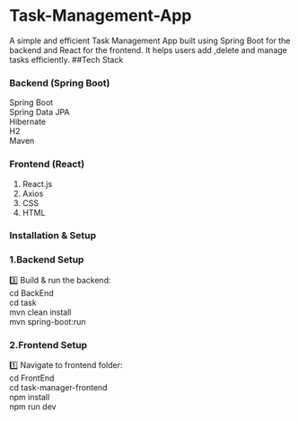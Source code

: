# Task-Management-App
A simple and efficient Task Management App built using Spring Boot for the backend and React for the frontend. It helps users add ,delete and manage tasks efficiently.
##Tech Stack
### Backend (Spring Boot)
Spring Boot<br/>
Spring Data JPA<br/>
Hibernate<br/>
H2<br/>
Maven<br/>
### Frontend (React)
1. React.js<br/>
2. Axios<br/>
3. CSS <br/>
4. HTML<br/>
### Installation & Setup 
### 1.Backend Setup<br/>
3️⃣ Build & run the backend:<br/>
cd BackEnd<br/>
cd task<br/>
mvn clean install  <br/>
mvn spring-boot:run<br/>
### 2.Frontend Setup<br/>
1️⃣ Navigate to frontend folder:<br/>
cd FrontEnd<br/>
cd task-manager-frontend<br/>
npm install<br/>
npm run dev<br/>
